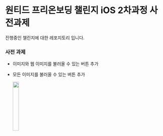 # 원티드 프리온보딩 챌린지 iOS 2차과정 사전과제
진행중인 챌린지에 대한 레포지토리 입니다.

### 사전 과제
- 이미지와 웹 이미지를 불러올 수 있는 버튼 추가
- 모든 이미지를 불러올 수 있는 버튼 추가

  <img src = "https://user-images.githubusercontent.com/57349859/221588423-d9efac8d-ed96-4eb0-9296-9846d160df18.gif" width="20%" height="20%">
  

